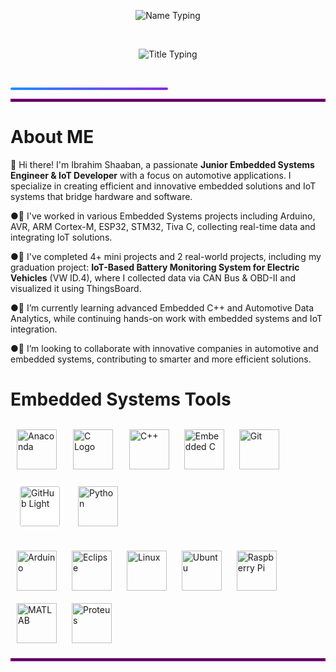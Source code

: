 <!-- الاسم -->
<p align="center">
  <img src="https://readme-typing-svg.herokuapp.com?font=Fira+Code&size=32&duration=3000&pause=1000&color=1E90FF&center=true&width=700&lines=Ibrahim+Shaaban" alt="Name Typing" />
</p>

<br>

<!-- العنوان -->
<p align="center">
  <img src="https://readme-typing-svg.herokuapp.com?font=Fira+Code&size=24&duration=3000&pause=1000&color=FF5733,FF8D1A&center=true&width=700&lines=Junior+Embedded+Engineer+And+IoT+Developer;Automotive+Engineer" alt="Title Typing" />
</p>

<br>

<!-- خط الفاصل بين السكشنات -->
<p align="center">
  <div style="background: linear-gradient(to right, #1E90FF, #8A2BE2); height: 4px; width: 50%; border-radius: 2px;"></div>
</p>
<hr style="border: 2px solid purple;">

# **About ME**


👋 Hi there! I'm Ibrahim Shaaban, a passionate **Junior Embedded Systems Engineer & IoT Developer** with a focus on automotive applications. I specialize in creating efficient and innovative embedded solutions and IoT systems that bridge hardware and software.  

●🔭 I've worked in various Embedded Systems projects including Arduino, AVR, ARM Cortex-M, ESP32, STM32, Tiva C, collecting real-time data and integrating IoT solutions.  

●🤖 I've completed 4+ mini projects and 2 real-world projects, including my graduation project: **IoT-Based Battery Monitoring System for Electric Vehicles** (VW ID.4), where I collected data via CAN Bus & OBD-II and visualized it using ThingsBoard.    

●🌱 I’m currently learning advanced Embedded C++ and Automotive Data Analytics, while continuing hands-on work with embedded systems and IoT integration.  

●🤝 I’m looking to collaborate with innovative companies in automotive and embedded systems, contributing to smarter and more efficient solutions.

# Embedded Systems Tools
<!-- الصف الأول -->
<p align="left">
  <img src="https://cdn.jsdelivr.net/gh/devicons/devicon@latest/icons/anaconda/anaconda-original.svg" width="64" height="64" alt="Anaconda" style="margin: 10px;" /> 
  <img src="https://upload.wikimedia.org/wikipedia/commons/4/4f/C_Programming_Language.svg" width="64" height="64" alt="C Logo" style="margin: 12px;" />
  <img src="https://cdn.jsdelivr.net/gh/devicons/devicon@latest/icons/cplusplus/cplusplus-original.svg" width="64" height="64" alt="C++" style="margin: 10px;" />
  <img src="https://cdn.jsdelivr.net/gh/devicons/devicon@latest/icons/embeddedc/embeddedc-original.svg" width="64" height="64" alt="Embedded C" style="margin: 10px;" /> 
  <img src="https://cdn.jsdelivr.net/gh/devicons/devicon@latest/icons/git/git-plain.svg" width="64" height="64" alt="Git" style="margin: 10px;" />
  <img src="https://cdn.jsdelivr.net/gh/devicons/devicon@latest/icons/github/github-original.svg" width="64" height="64" alt="GitHub Light" style="margin: 10px; background-color: white; border-radius: 8px; padding: 5px;" />
  <img src="https://cdn.jsdelivr.net/gh/devicons/devicon@latest/icons/python/python-original.svg" width="64" height="64" alt="Python" style="margin: 10px;" />
  
</p>

<!-- الصف الثاني -->
<p align="left">
  <img src="https://cdn.jsdelivr.net/gh/devicons/devicon@latest/icons/arduino/arduino-original.svg" width="64" height="64" alt="Arduino" style="margin: 10px;" />
  <img src="https://cdn.jsdelivr.net/gh/devicons/devicon@latest/icons/eclipse/eclipse-original.svg" width="64" height="64" alt="Eclipse" style="margin: 10px;" />
  <img src="https://cdn.jsdelivr.net/gh/devicons/devicon@latest/icons/linux/linux-original.svg" width="64" height="64" alt="Linux" style="margin: 10px;" />
  <img src="https://commons.wikimedia.org/wiki/Special:Redirect/file/Ubuntu-logo-no-wordmark-solid-o-2022.svg" width="64" height="64" alt="Ubuntu" style="margin: 10px;" />
  <img src="https://cdn.jsdelivr.net/gh/devicons/devicon@latest/icons/raspberrypi/raspberrypi-original.svg" width="64" height="64" alt="Raspberry Pi" style="margin: 10px;" />
  <img src="https://cdn.jsdelivr.net/gh/devicons/devicon@latest/icons/matlab/matlab-original.svg" width="64" height="64" alt="MATLAB" style="margin: 10px;" />
  <img src="https://assets.streamlinehq.com/image/private/w_30,h_30,ar_1/f_auto/v1/icons/logos/proteus-m6yuuf4xb9n49h83irqsfn.png/proteus-9iq1io6zwhr4e131ry1sex.png?_a=DATAg1XyZAA0" alt="Proteus" width="64" height="64" style="margin: 10px;" />
</p>




<hr style="border: 2px solid purple;">

